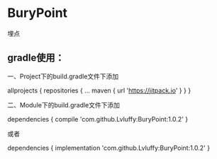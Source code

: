 # BuryPoint
埋点

## gradle使用：

一、Project下的build.gradle文件下添加

allprojects {
		repositories {
			...
			maven { url 'https://jitpack.io' }
		}
}

二、Module下的build.gradle文件下添加

dependencies {
	        compile 'com.github.Lvluffy:BuryPoint:1.0.2'
}

或者

dependencies {
	        implementation 'com.github.Lvluffy:BuryPoint:1.0.2'
}
